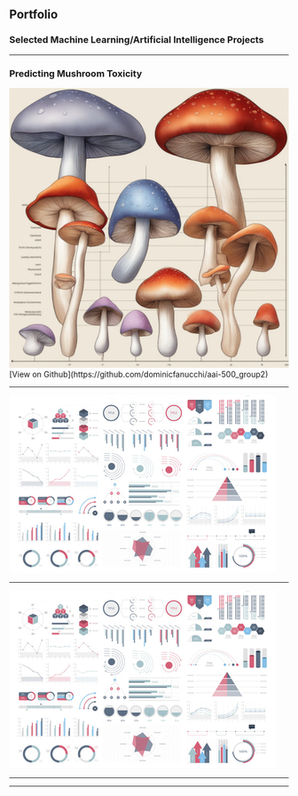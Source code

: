 ## Portfolio
### Selected Machine Learning/Artificial Intelligence Projects

---

### Predicting Mushroom Toxicity
<!-- [Predicting Mushroom Toxicity](/sample_page) -->
<img src="images/predicting_mushroom_toxicity.jpg?raw=true"/>
[View on Github](https://github.com/dominicfanucchi/aai-500_group2)

---

<!-- [Project 2 Title](/pdf/sample_presentation.pdf) -->
<img src="images/dummy_thumbnail.jpg?raw=true"/>

---

<!-- [Project 3 Title](http://example.com/) -->
<img src="images/dummy_thumbnail.jpg?raw=true"/>

---

<!--
### Curriculum Based Projects

- [Project 1 Title](http://example.com/)
- [Project 2 Title](http://example.com/)
- [Project 3 Title](http://example.com/)
- [Project 4 Title](http://example.com/)
- [Project 5 Title](http://example.com/)

---
-->



---
